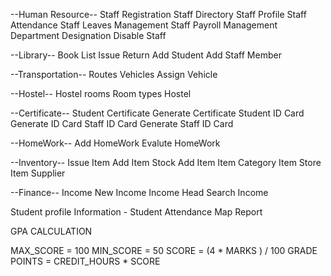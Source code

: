--Human Resource--
Staff Registration
Staff Directory
Staff Profile
Staff Attendance
Staff Leaves Management
Staff Payroll Management
Department
Designation
Disable Staff


--Library--
Book List
Issue Return
Add Student
Add Staff Member


--Transportation--
Routes
Vehicles
Assign Vehicle



--Hostel--
Hostel rooms
Room types
Hostel


--Certificate--
Student Certificate
Generate Certificate
Student ID Card
Generate ID Card
Staff ID Card
Generate Staff ID Card



--HomeWork--
Add HomeWork
Evalute HomeWork


--Inventory--
Issue Item
Add Item Stock
Add Item
Item Category
Item Store
Item Supplier



--Finance--
Income
New Income
Income Head
Search Income



Student profile Information
    - Student Attendance Map Report







GPA CALCULATION

MAX_SCORE = 100
MIN_SCORE = 50
SCORE = (4 * MARKS ) / 100
GRADE POINTS = CREDIT_HOURS * SCORE